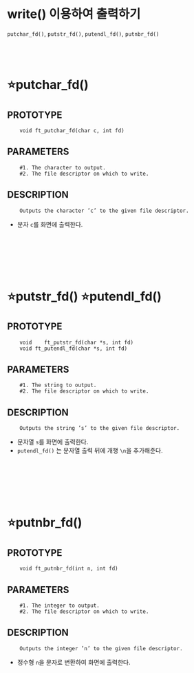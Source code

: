write() 이용하여 출력하기
====================
`putchar_fd()`, `putstr_fd()`, `putendl_fd()`, `putnbr_fd()`
</br>
</br>
</br>
</br>

⭐putchar_fd()
===================

PROTOTYPE
----------
        void ft_putchar_fd(char c, int fd)
        
PARAMETERS
----------
        #1. The character to output.
        #2. The file descriptor on which to write.

DESCRIPTION
-----------
        Outputs the character ’c’ to the given file descriptor.

* 문자 `c`를 화면에 출력한다.
</br>
</br>
</br>
</br>
</br>

⭐putstr_fd() ⭐putendl_fd()
===========================

PROTOTYPE
----------
        void	ft_putstr_fd(char *s, int fd)
        void ft_putendl_fd(char *s, int fd)
        
PARAMETERS
----------
        #1. The string to output.
        #2. The file descriptor on which to write.

DESCRIPTION
-----------
        Outputs the string ’s’ to the given file descriptor.

* 문자열 `s`를 화면에 출력한다.
* `putendl_fd()` 는 문자열 출력 뒤에 개행 `\n`을 추가해준다.
</br>
</br>
</br>
</br>
</br>

⭐putnbr_fd()
===================

PROTOTYPE
----------
        void ft_putnbr_fd(int n, int fd)
        
PARAMETERS
----------
        #1. The integer to output.
        #2. The file descriptor on which to write.

DESCRIPTION
-----------
        Outputs the integer ’n’ to the given file descriptor.

* 정수형 `n`을 문자로 변환하여 화면에 출력한다.
</br>
</br>
</br>
</br>
</br>

